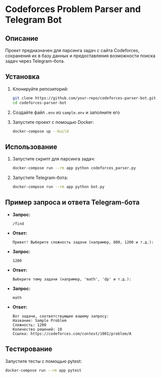 # Codeforces Problem Parser and Telegram Bot

## Описание

Проект предназначен для парсинга задач с сайта Codeforces, сохранения их в базу данных и предоставления возможности поиска задач через Telegram-бота.

## Установка

1. Клонируйте репозиторий:

    ```bash
    git clone https://github.com/your-repo/codeforces-parser-bot.git
    cd codeforces-parser-bot
    ```

2. Создайте файл `.env` из `sample.env` и заполните его 



3. Запустите проект с помощью Docker:

    ```bash
    docker-compose up --build
    ```

## Использование

1. Запустите скрипт для парсинга задач:

    ```bash
    docker-compose run --rm app python codeforces_parser.py
    ```

2. Запустите Telegram-бота:

    ```bash
    docker-compose run --rm app python bot.py
    ```

## Пример запроса и ответа Telegram-бота

- **Запрос:**

    ```plaintext
    /find
    ```

- **Ответ:**

    ```plaintext
    Привет! Выберите сложность задачи (например, 800, 1200 и т.д.):
    ```

- **Запрос:**

    ```plaintext
    1200
    ```

- **Ответ:**

    ```plaintext
    Выберите тему задачи (например, 'math', 'dp' и т.д.):
    ```

- **Запрос:**

    ```plaintext
    math
    ```

- **Ответ:**

    ```plaintext
    Вот задачи, соответствующие вашему запросу:
    Название: Sample Problem
    Сложность: 1200
    Количество решений: 10
    Ссылка: https://codeforces.com/contest/1001/problem/A
    ```

## Тестирование

Запустите тесты с помощью pytest:

```bash
docker-compose run --rm app pytest
```